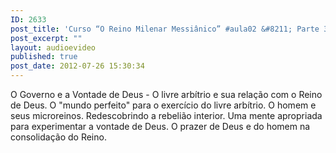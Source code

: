 ```yaml
---
ID: 2633
post_title: 'Curso “O Reino Milenar Messiânico” #aula02 &#8211; Parte 3'
post_excerpt: ""
layout: audioevideo
published: true
post_date: 2012-07-26 15:30:34
---
```

O Governo e a Vontade de Deus - O livre arbítrio e sua relação com o Reino de Deus. O "mundo perfeito" para o exercício do livre arbítrio. O homem e seus microreinos. Redescobrindo a rebelião interior. Uma mente apropriada para experimentar a vontade de Deus. O prazer de Deus e do homem na consolidação do Reino.
<div></div>
